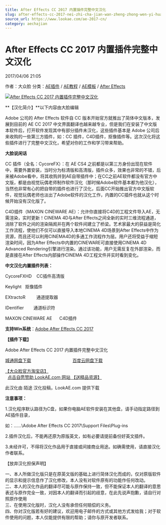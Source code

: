 ```yaml
---
title: After Effects CC 2017 内置插件完整中文汉化
slug: after-effects-cc-2017-nei-zhi-cha-jian-wan-zheng-zhong-wen-yi-hua
source_url: https://www.lookae.com/ae-2017-cn/
category: aechajian
---
```

# After Effects CC 2017 内置插件完整中文汉化

2017/04/06 21:05

作者：大众脸
分类：[AE插件](https://www.lookae.com/after-effects/aechajian/) / [AE教程](https://www.lookae.com/after-effects/aejiaocheng/) / [AE模板](https://www.lookae.com/after-effects/other-after-effects/) / [After Effects](https://www.lookae.com/after-effects/)

[![After Effects CC 2017 内置插件完整中文汉化](https://www.lookae.com/wp-content/uploads/2017/04/AE-2017-CN.jpg "After Effects CC 2017 内置插件完整中文汉化-LookAE.com")](https://www.lookae.com/wp-content/uploads/2017/04/AE-2017-CN.jpg)

**【汉化简介】**以下内容由大脸编辑

Adobe 公司的 After Effects 软件自 CC 版本开始官方就推出了简体中文版本，发展到目前的 AE CC 2017 中文界面翻译也越来越专业，但是我们在安装了中文版本软件后，打开软件发现其中有部分插件未汉化，这些插件基本是 Adobe 公司后来收购的一些第三方插件，如：CC 插件，C4D插件，抠像插件等。这次汉化将这些插件进行了完整中文汉化，希望对你的工作和学习带来帮助。

**大脸说闲话**

CC 插件（全名：CycoreFX）：在 AE CS4 之前都是以第三方身份出现在软件中，需要外置安装，当时分为标清版和高清版，插件众多，效果也非常的不错，后来被Adobe看中，将其收购并到AE自带插件中；在CC之前AE软件都没有官方中文版，都是由视觉玩偶老师制作软件汉化（那时候Adobe软件基本都为他汉化），当然也非常有心的把自带的插件也进行了汉化，后面CC开始推出官方中文版软件，视觉玩偶老师也淡出了Adobe软件的汉化工作，内置的CC插件也就从这个时候开始没有汉化版了。

C4D插件（MAXON CINEWARE AE）：允许你直接将C4D的工程文件导入AE，无需渲染，实时更新！CINEMA 4D与After Effects之间全新的实时三维流程通道，消除了软件之间的渲染隔阂并在两个软件间建立了桥梁。艺术家最大的获益是简化工作流程，使他们不仅可以直接导入本地CINEMA 4D场景到After Effects中作为资源，而且还可以利用CINEMA4D的多通工作流程作为层。用户还将受益于缩短渲染时间，因为After Effects中内置的CINEWARE可直接使用CINEMA 4D Advanced Rendering引擎进行渲染。通过该功能，用户无需反复在外部渲染，而是直接在After Effects内部操作CINEMA 4D工程文件并实时看到变化。

**中文汉化内置插件列表：**

CycoreFXHD    CC插件高清版

Keylight   抠像插件

EXtractoR         通道提取器

IDentifier        通道标识符

MAXON CINEWARE AE      C4D插件

**支持Win系统**：[Adobe After Effects CC 2017](https://www.lookae.com/cc2017/)

**【插件下载】**

Adobe After Effects CC 2017 内置插件完整中文汉化

[城通网盘下载](https://lookae.ctfile.com/fs/JvH195113892)                                  [百度云网盘下载](https://pan.baidu.com/s/1jIJWdG6)

[【大众脸官方淘宝店】](https://lookae.taobao.com/)                [点击自愿赞助 LookAE.com 网站 【送精品资源】](https://www.lookae.com/sponsor/)

此汉化由 陌途 汉化投稿，LookAE.com 提供下载

**注意事项：**

1.汉化程序默认路径为C盘，如果你电脑AE软件安装在其他盘，请手动指定路径到AE插件目录，

如：……\Adobe After Effects CC 2017\Support Files\Plug-ins

2.插件汉化后，不能再还原为原版英文，如有必要请提前备份好英文插件。

3.未经许可，不得将汉化作品用于直接或间接商业用途。如确需使用，请直接汉化作者联系。

【放弃汉化担保声明】

一、本人所做汉化版只是在原英文版的基础上进行简体汉化而成的，仅对原版软件的显示和提示信息作了汉化修改，本人没有对软件原有的功能作任何改动。  
二、本人的汉化作品的翻译尽可能与原作保持一致，但不能保证本人的翻译的意思表述与原作完全一致，对因本人的翻译而引起的歧意，在此先说声抱歉，请自行对照原作使用  
三、在使用汉化版时，汉化人没有承但任何赔偿的义务。  
四、你对汉化版若有好的建议，欢迎用电子邮件的方式或其他方式发给我；对于软件使用的问题，本人仅能提供有限的帮助；请你与原开发者联系。
